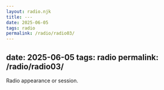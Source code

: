 ```yaml
---
layout: radio.njk
title: ---
date: 2025-06-05
tags: radio
permalink: /radio/radio03/
---
```


date: 2025-06-05
tags: radio
permalink: /radio/radio03/
---

Radio appearance or session.
